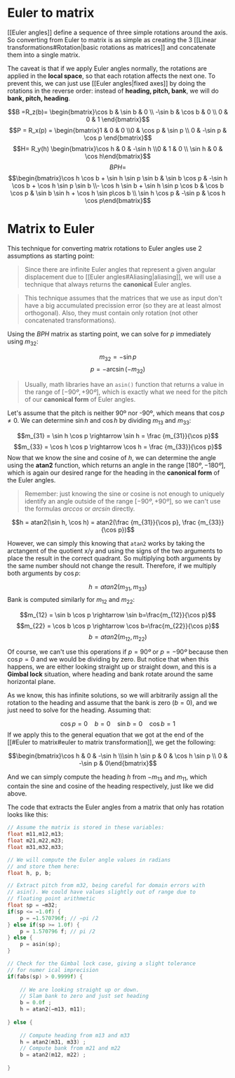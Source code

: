 # Euler to matrix

[[Euler angles]] define a sequence of three simple rotations around the axis. So converting from Euler to matrix is as simple as creating the 3 [[Linear transformations#Rotation|basic rotations as matrices]] and concatenate them into a single matrix. 

The caveat is that if we apply Euler angles normally, the rotations are applied in the **local space**, so that each rotation affects the next one. To prevent this, we can just use [[Euler angles|fixed axes]] by  doing the rotations in the reverse order: instead of **heading, pitch, bank**, we will do **bank, pitch, heading**.

$$B =R_z(b)= \begin{bmatrix}\cos b & \sin b & 0 \\ -\sin b & \cos b & 0 \\ 0 & 0 &  1 \end{bmatrix}$$
$$P = R_x(p) = \begin{bmatrix}1 & 0 & 0 \\0 & \cos p & \sin p \\ 0 & -\sin p &  \cos p \end{bmatrix}$$
$$H= R_y(h) \begin{bmatrix}\cos h & 0 & -\sin h \\0 & 1 & 0 \\ \sin h & 0 &  \cos h\end{bmatrix}$$
$$BPH = $$
$$\begin{bmatrix}\cos h \cos b + \sin h \sin p \sin b & \sin b \cos p & -\sin h \cos b + \cos h \sin p \sin b \\- \cos h \sin b + \sin h \sin p \cos b & \cos b \cos p & \sin b \sin h + \cos h \sin p\cos b \\ \sin h \cos p & -\sin p &  \cos h \cos p\end{bmatrix}$$


# Matrix to Euler

This technique for converting matrix rotations to Euler angles use 2 assumptions as starting point:

>Since there are infinite Euler angles that represent a given angular displacement due to [[Euler angles#Aliasing|aliasing]], we will use a technique that always returns the **canonical** Euler angles.

>This technique assumes that the matrices that we use as input don't have a big accumulated precission error (so they are at least almost orthogonal). Also, they must contain only rotation (not other concatenated transformations).

Using the $BPH$ matrix as starting point, we can solve for $p$ immediately using $m_{32}$:

$$m_{32}=-\sin p$$
$$p = -\arcsin(-m_{32})  $$
>Usually, math libraries have an `asin()` function that returns a value in the range of $[-90º, +90º]$, which is exactly what we need for the pitch of our **canonical form** of Euler angles.

Let's assume that the pitch is neither 90º nor -90º, which means that $\cos p \neq 0$. We can determine $\sin h$ and $\cos h$ by dividing $m_{13}$ and $m_{33}$:

$$m_{31} = \sin h \cos p \rightarrow \sin h = \frac {m_{31}}{\cos p}$$
$$m_{33} = \cos h \cos p \rightarrow \cos h = \frac {m_{33}}{\cos p}$$
Now that we know the sine and cosine of $h$, we can determine the angle using the **atan2** function, which returns an angle in the range $[180º, -180º]$, which is again our desired range for the heading in the **canonical form** of the Euler angles.

>Remember: just knowing the sine or cosine is not enough to uniquely identify an angle outside of the range $[-90º, +90º]$, so we can't use the formulas $arccos$ or $arcsin$ directly.

$$h = atan2(\sin h, \cos h) = atan2(\frac {m_{31}}{\cos p}, \frac {m_{33}}{\cos p})$$

However, we can simply this knowing that `atan2` works by taking the arctangent of the quotient x/y and using the signs of the two arguments to place the result in the correct quadrant. So multiplying both arguments by the same number should not change the result. Therefore, if we multiply both arguments by $\cos p$:

$$h=atan2(m_{31}, m_{33})$$
Bank is computed similarly for $m_{12}$ and $m_{22}$:

$$m_{12} = \sin b \cos p \rightarrow \sin b=\frac{m_{12}}{\cos p}$$
$$m_{22} = \cos b \cos p \rightarrow \cos b=\frac{m_{22}}{\cos p}$$
$$b = atan2(m_{12}, m_{22})$$

Of course, we can't use this operations if $p=90º$ or $p=-90º$ because then $\cos p=0$ and we would be dividing by zero. But notice that when this happens, we are either looking straight up or straight down, and this is a **Gimbal lock** situation, where heading and bank rotate around the same horizontal plane. 

As we know, this has infinite solutions, so we will arbitrarily assign all the rotation to the heading and assume that the bank is zero ($b=0$), and we just need to solve for the heading. Assuming that:

$$\cos p = 0 ~~~~ b=0 ~~~~ \sin b = 0 ~~~~ \cos b = 1$$
If we apply this to the general equation that we got at the end of the [[#Euler to matrix#euler to matrix transformation]], we get the following:

$$\begin{bmatrix}\cos h & 0 & -\sin h \\\sin h \sin p & 0 & \cos h \sin p \\ 0 & -\sin p &  0\end{bmatrix}$$

And we can simply compute the heading $h$ from $-m_{13}$ and $m_{11}$, which contain the sine and cosine of the heading respectively, just like we did above. 

The code that extracts the Euler angles from a matrix that only has rotation looks like this:

```c
// Assume the matrix is stored in these variables:
float m11,m12,m13;
float m21,m22,m23;
float m31,m32,m33;

// We will compute the Euler angle values in radians
// and store them here:
float h, p, b;

// Extract pitch from m32, being careful for domain errors with
// asin(). We could have values slightly out of range due to
// floating point arithmetic
float sp = −m32;
if(sp <= −1.0f) { 
	p = −1.570796f; // −pi /2
} else if(sp >= 1.0f) { 
	p = 1.570796 f; // pi /2
} else { 
	p = asin(sp);
}

// Check for the Gimbal lock case, giving a slight tolerance
// for numer ical imprecision
if(fabs(sp) > 0.9999f) {
	
	// We are looking straight up or down.
	// Slam bank to zero and just set heading
	b = 0.0f ;
	h = atan2(−m13, m11);
	
} else {
	
	// Compute heading from m13 and m33
	h = atan2(m31, m33) ;
	// Compute bank from m21 and m22
	b = atan2(m12, m22) ;
	
}
```